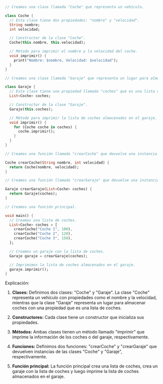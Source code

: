 ```dart
// Creamos una clase llamada "Coche" que representa un vehículo.

class Coche {
  // Esta clase tiene dos propiedades: "nombre" y "velocidad".
  String nombre;
  int velocidad;

  // Constructor de la clase "Coche".
  Coche(this.nombre, this.velocidad);

  // Método para imprimir el nombre y la velocidad del coche.
  void imprimir() {
    print("Nombre: $nombre, Velocidad: $velocidad");
  }
}

// Creamos una clase llamada "Garaje" que representa un lugar para almacenar coches.

class Garaje {
  // Esta clase tiene una propiedad llamada "coches" que es una lista de coches.
  List<Coche> coches;

  // Constructor de la clase "Garaje".
  Garaje(this.coches);

  // Método para imprimir la lista de coches almacenados en el garaje.
  void imprimir() {
    for (Coche coche in coches) {
      coche.imprimir();
    }
  }
}

// Creamos una función llamada "crearCoche" que devuelve una instancia de la clase "Coche".

Coche crearCoche(String nombre, int velocidad) {
  return Coche(nombre, velocidad);
}

// Creamos una función llamada "crearGaraje" que devuelve una instancia de la clase "Garaje".

Garaje crearGaraje(List<Coche> coches) {
  return Garaje(coches);
}

// Creamos una función principal.

void main() {
  // Creamos una lista de coches.
  List<Coche> coches = [
    crearCoche("Coche 1", 100),
    crearCoche("Coche 2", 120),
    crearCoche("Coche 3", 150),
  ];

  // Creamos un garaje con la lista de coches.
  Garaje garaje = crearGaraje(coches);

  // Imprimimos la lista de coches almacenados en el garaje.
  garaje.imprimir();
}
```

Explicación:

1. **Clases:** Definimos dos clases: "Coche" y "Garaje". La clase "Coche" representa un vehículo con propiedades como el nombre y la velocidad, mientras que la clase "Garaje" representa un lugar para almacenar coches con una propiedad que es una lista de coches.

2. **Constructores:** Cada clase tiene un constructor que inicializa sus propiedades.

3. **Métodos:** Ambas clases tienen un método llamado "imprimir" que imprime la información de los coches o del garaje, respectivamente.

4. **Funciones:** Definimos dos funciones: "crearCoche" y "crearGaraje" que devuelven instancias de las clases "Coche" y "Garaje", respectivamente.

5. **Función principal:** La función principal crea una lista de coches, crea un garaje con la lista de coches y luego imprime la lista de coches almacenados en el garaje.